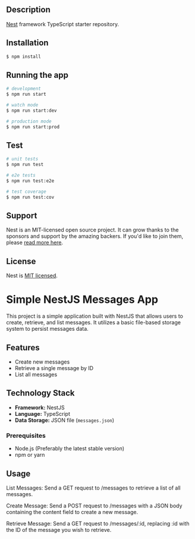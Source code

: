 ## Description

[Nest](https://github.com/nestjs/nest) framework TypeScript starter repository.

## Installation

```bash
$ npm install
```

## Running the app

```bash
# development
$ npm run start

# watch mode
$ npm run start:dev

# production mode
$ npm run start:prod
```

## Test

```bash
# unit tests
$ npm run test

# e2e tests
$ npm run test:e2e

# test coverage
$ npm run test:cov
```

## Support

Nest is an MIT-licensed open source project. It can grow thanks to the sponsors and support by the amazing backers. If you'd like to join them, please [read more here](https://docs.nestjs.com/support).

## License

Nest is [MIT licensed](LICENSE).
# Simple NestJS Messages App

This project is a simple application built with NestJS that allows users to create, retrieve, and list messages. It utilizes a basic file-based storage system to persist messages data.

## Features

- Create new messages
- Retrieve a single message by ID
- List all messages

## Technology Stack

- **Framework:** NestJS
- **Language:** TypeScript
- **Data Storage:** JSON file (`messages.json`)

### Prerequisites

- Node.js (Preferably the latest stable version)
- npm or yarn

## Usage

List Messages: Send a GET request to /messages to retrieve a list of all messages.

Create Message: Send a POST request to /messages with a JSON body containing the content field to create a new message.

Retrieve Message: Send a GET request to /messages/:id, replacing :id with the ID of the message you wish to retrieve.
